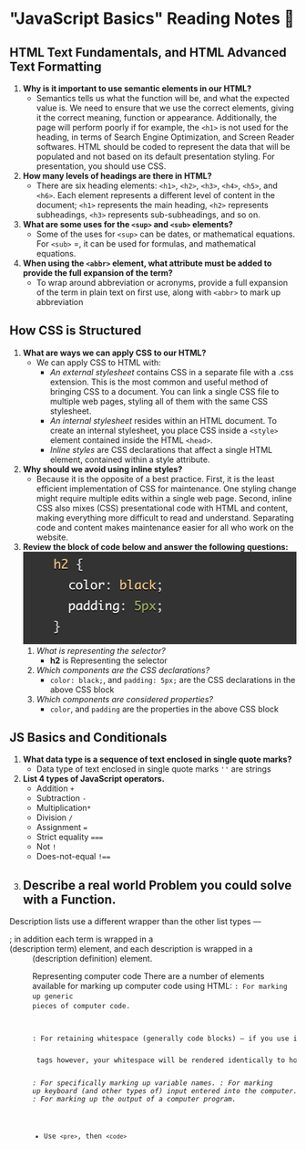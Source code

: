 # "JavaScript Basics" Reading Notes 📖

## HTML Text Fundamentals, and HTML Advanced Text Formatting

1. **Why is it important to use semantic elements in our HTML?**
   - Semantics tells us what the function will be, and what the expected value is. We need to ensure that we use the correct elements, giving it the correct meaning, function or appearance. Additionally, the page will perform poorly if for example, the `<h1>` is not used for the heading, in terms of Search Engine Optimization, and Screen Reader softwares. HTML should be coded to represent the data that will be populated and not based on its default presentation styling. For presentation, you should use CSS.
2. **How many levels of headings are there in HTML?**
   - There are six heading elements: `<h1>`, `<h2>`, `<h3>`, `<h4>`, `<h5>`, and `<h6>`. Each element represents a different level of content in the document; `<h1>` represents the main heading, `<h2>` represents subheadings, `<h3>` represents sub-subheadings, and so on.
3. **What are some uses for the `<sup>` and `<sub>` elements?**
   - Some of the uses for `<sup>` can be dates, or mathematical equations. For `<sub>` =, it can be used for formulas, and mathematical equations. 
4. **When using the `<abbr>` element, what attribute must be added to provide the full expansion of the term?**
   - To wrap around abbreviation or acronyms, provide a full expansion of the term in plain text on first use, along with `<abbr>` to mark up abbreviation

## How CSS is Structured

1. **What are ways we can apply CSS to our HTML?**
   - We can apply CSS to HTML with:
     - *An external stylesheet* contains CSS in a separate file with a .css extension. This is the most common and useful method of bringing CSS to a document. You can link a single CSS file to multiple web pages, styling all of them with the same CSS stylesheet.
     - *An internal stylesheet* resides within an HTML document. To create an internal stylesheet, you place CSS inside a `<style>` element contained inside the HTML `<head>`.
     - *Inline styles* are CSS declarations that affect a single HTML element, contained within a style attribute.
2. **Why should we avoid using inline styles?**
   - Because it is the opposite of a best practice. First, it is the least efficient implementation of CSS for maintenance. One styling change might require multiple edits within a single web page. Second, inline CSS also mixes (CSS) presentational code with HTML and content, making everything more difficult to read and understand. Separating code and content makes maintenance easier for all who work on the website.
3. **Review the block of code below and answer the following questions:**
![CSS Block](Images/CSS-block.png)
   1. *What is representing the selector?*
      - **h2** is Representing the selector
   2. *Which components are the CSS declarations?*
      - `color: black;`, and `padding: 5px;` are the CSS declarations in the above CSS block
   3. *Which components are considered properties?*
      - `color`, and `padding` are the properties in the above CSS block

## JS Basics and Conditionals

1. **What data type is a sequence of text enclosed in single quote marks?**
    - Data type of text enclosed in single quote marks `''` are strings
2. **List 4 types of JavaScript operators.**
    - Addition `+`
    - Subtraction `-`
    - Multiplication`*`
    - Division `/`
    - Assignment `=`
    - Strict equality `===`
    - Not `!`
    - Does-not-equal `!==`
3. **Describe a real world Problem you could solve with a Function.**
    - 






















Description lists use a different wrapper than the other list types — <dl>; in addition each term is wrapped in a <dt> (description term) element, and each description is wrapped in a <dd> (description definition) element.

Representing computer code
There are a number of elements available for marking up computer code using HTML:
<code>: For marking up generic pieces of computer code.
<pre>: For retaining whitespace (generally code blocks) — if you use indentation or excess whitespace inside your text, browsers will ignore it and you will not see it on your rendered page. If you wrap the text in <pre></pre> tags however, your whitespace will be rendered identically to how you see it in your text editor.
<var>: For specifically marking up variable names.
<kbd>: For marking up keyboard (and other types of) input entered into the computer.
<samp>: For marking up the output of a computer program.
- Use `<pre>`, then `<code>`